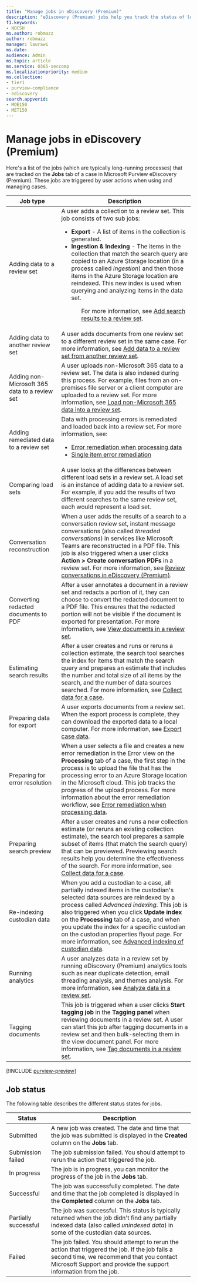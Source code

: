 ```yaml
---
title: "Manage jobs in eDiscovery (Premium)"
description: "eDiscovery (Premium) jobs help you track the status of long-running processes related to performing various eDiscovery (Premium) tasks."
f1.keywords:
- NOCSH
ms.author: robmazz
author: robmazz
manager: laurawi
ms.date:
audience: Admin
ms.topic: article
ms.service: O365-seccomp
ms.localizationpriority: medium
ms.collection:
- tier1
- purview-compliance
- ediscovery
search.appverid:
- MOE150
- MET150
---
```


# Manage jobs in eDiscovery (Premium)

Here's a list of the jobs (which are typically long-running processes) that are tracked on the **Jobs** tab of a case in Microsoft Purview eDiscovery (Premium). These jobs are triggered by user actions when using and managing cases.

|Job type|Description|
|---|---|
|Adding data to a review set|A user adds a collection to a review set. This job consists of two sub jobs: <ul><li>**Export** - A list of items in the collection is generated.</li><li>**Ingestion & Indexing** - The items in the collection that match the search query are copied to an Azure Storage location (in a process called *ingestion*) and then those items in the Azure Storage location are reindexed. This new index is used when querying and analyzing items in the data set.</li><ul> <p> For more information, see [Add search results to a review set](ediscovery-add-data-to-review-set.md).|
|Adding data to another review set|A user adds documents from one review set to a different review set in the same case. For more information, see [Add data to a review set from another review set](ediscovery-add-data-to-review-set-from-another-review-set.md).|
|Adding non-Microsoft 365 data to a review set|A user uploads non-Microsoft 365 data to a review set. The data is also indexed during this process. For example, files from an on-premises file server or a client computer are uploaded to a review set. For more information, see [Load non-Microsoft 365 data into a review set](ediscovery-load-non-office-365-data-into-a-review-set.md).|
|Adding remediated data to a review set|Data with processing errors is remediated and loaded back into a review set. For more information, see: <ul><li>[Error remediation when processing data](ediscovery-error-remediation-when-processing-data.md)</li><li>[Single item error remediation](ediscovery-single-item-error-remediation.md)</li></ul>|
|Comparing load sets|A user looks at the differences between different load sets in a review set. A load set is an instance of adding data to a review set. For example, if you add the results of two different searches to the same review set, each would represent a load set.|
|Conversation reconstruction|When a user adds the results of a search to a conversation review set, instant message conversations (also called *threaded conversations*) in services like Microsoft Teams are reconstructed in a PDF file. This job is also triggered when a user clicks **Action > Create conversation PDFs** in a review set. For more information, see [Review conversations in eDiscovery (Premium)](ediscovery-conversation-review-sets.md).
|Converting redacted documents to PDF|After a user annotates a document in a review set and redacts a portion of it, they can choose to convert the redacted document to a PDF file. This ensures that the redacted portion will not be visible if the document is exported for presentation. For more information, see [View documents in a review set](ediscovery-view-documents-in-review-set.md).|
|Estimating search results|After a user creates and runs or reruns a collection estimate, the search tool searches the index for items that match the search query and prepares an estimate that includes the number and total size of all items by the search, and the number of data sources searched.  For more information, see [Collect data for a case](collecting-data-for-ediscovery.md).|
|Preparing data for export|A user exports documents from a review set. When the export process is complete, they can download the exported data to a local computer. For more information, see [Export case data](ediscovery-exporting-data.md).|
|Preparing for error resolution|When a user selects a file and creates a new error remediation in the Error view on the **Processing** tab of a case, the first step in the process is to upload the file that has the processing error to an Azure Storage location in the Microsoft cloud. This job tracks the progress of the upload process. For more information about the error remediation workflow, see [Error remediation when processing data](ediscovery-error-remediation-when-processing-data.md).|
|Preparing search preview|After a user creates and runs a new collection estimate (or reruns an existing collection estimate), the search tool prepares a sample subset of items (that match the search query) that can be previewed. Previewing search results help you determine the effectiveness of the search.  For more information, see [Collect data for a case](collecting-data-for-ediscovery.md#view-search-results-and-statistics).|
|Re-indexing custodian data|When you add a custodian to a case, all partially indexed items in the custodian's selected data sources are reindexed by a process called *Advanced indexing*. This job is also triggered when you click **Update index** on the **Processing** tab of a case, and when you update the index for a specific custodian on the custodian properties flyout page. For more information, see [Advanced indexing of custodian data](ediscovery-indexing-custodian-data.md).
|Running analytics|A user analyzes data in a review set by running eDiscovery (Premium) analytics tools such as near duplicate detection, email threading analysis, and themes analysis. For more information, see [Analyze data in a review set](ediscovery-analyzing-data-in-review-set.md).|
|Tagging documents|This job is triggered when a user clicks **Start tagging job** in the **Tagging panel** when reviewing documents in a review set. A user can start this job after tagging documents in a review set and then bulk-selecting them in the view document panel. For more information, see [Tag documents in a review set](ediscovery-tagging-documents.md).|

[!INCLUDE [purview-preview](../includes/purview-preview.md)]

## Job status

The following table describes the different status states for jobs.

|Status|Description|
|---|---|
|Submitted|A new job was created.  The date and time that the job was submitted is displayed in the **Created** column on the **Jobs** tab.|
|Submission failed|The job submission failed.  You should attempt to rerun the action that triggered the job.|
|In progress|The job is in progress, you can monitor the progress of the job in the **Jobs** tab.|
|Successful|The job was successfully completed. The date and time that the job completed is displayed in the **Completed** column on the **Jobs** tab.|
|Partially successful|The job was successful. This status is typically returned when the job didn't find any partially indexed data (also called *unindexed data*) in some of the custodian data sources.|
|Failed|The job failed.  You should attempt to rerun the action that triggered the job. If the job fails a second time, we recommend that you contact Microsoft Support and provide the support information from the job.|
